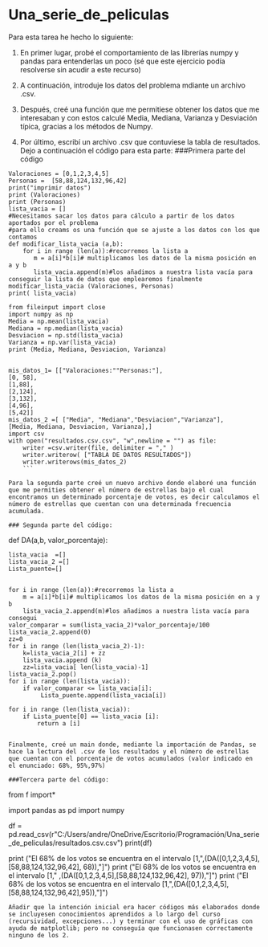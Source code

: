 # Una_serie_de_peliculas
Para esta tarea he hecho lo siguiente: 

1. En primer lugar, probé el comportamiento de las librerías numpy y pandas para entenderlas un poco (sé que este ejercicio podía resolverse sin acudir a este recurso) 

2. A continuación, introduje los datos del problema mdiante un archivo .csv.

3. Después, creé una función que me permitiese obtener los datos que me interesaban y con estos calculé Media, Mediana, Varianza y Desviación típica, gracias a los métodos de Numpy.

4. Por último, escribí un archivo .csv que contuviese la tabla de resultados. 
Dejo a continuación el código para esta parte:
###Primera parte del código

```
Valoraciones = [0,1,2,3,4,5]
Personas =  [58,88,124,132,96,42]
print("imprimir datos")
print (Valoraciones)
print (Personas)
lista_vacia = []
#Necesitamos sacar los datos para cálculo a partir de los datos aportados por el problema 
#para ello creams os una función que se ajuste a los datos con los que contamos 
def modificar_lista_vacia (a,b): 
    for i in range (len(a)):#recorremos la lista a 
       m = a[i]*b[i]# multiplicamos los datos de la misma posición en a y b
       lista_vacia.append(m)#los añadimos a nuestra lista vacía para conseguir la lista de datos que emplearemos finalmente
modificar_lista_vacia (Valoraciones, Personas)
print( lista_vacia)

from fileinput import close
import numpy as np
Media = np.mean(lista_vacia)
Mediana = np.median(lista_vacia)
Desviacion = np.std(lista_vacia)
Varianza = np.var(lista_vacia)
print (Media, Mediana, Desviacion, Varianza)


mis_datos_1= [["Valoraciones:""Personas:"],
[0, 58],
[1,88],
[2,124],
[3,132],
[4,96],
[5,42]]
mis_datos_2 =[ ["Media", "Mediana","Desviacion","Varianza"], 
[Media, Mediana, Desviacion, Varianza],]
import csv
with open("resultados.csv.csv", "w",newline = "") as file: 
    writer =csv.writer(file, delimiter = "," )
    writer.writerow( ["TABLA DE DATOS RESULTADOS"])
    writer.writerows(mis_datos_2)
    ```

Para la segunda parte creé un nuevo archivo donde elaboré una función que me permities obtener el número de estrellas bajo el cual encontramos un determinado porcentaje de votos, es decir calculamos el número de estrellas que cuentan con una determinada frecuencia acumulada. 

### Segunda parte del código: 

```
def DA(a,b, valor_porcentaje):
  
    lista_vacia  =[]
    lista_vacia_2 =[]
    Lista_puente=[]

   
    for i in range (len(a)):#recorremos la lista a 
        m = a[i]*b[i]# multiplicamos los datos de la misma posición en a y b
        lista_vacia_2.append(m)#los añadimos a nuestra lista vacía para consegui
    valor_comparar = sum(lista_vacia_2)*valor_porcentaje/100
    lista_vacia_2.append(0)
    zz=0
    for i in range (len(lista_vacia_2)-1): 
        k=lista_vacia_2[i] + zz
        lista_vacia.append (k)
        zz=lista_vacia[ len(lista_vacia)-1] 
    lista_vacia_2.pop()  
    for i in range (len(lista_vacia)):
        if valor_comparar <= lista_vacia[i]:
             Lista_puente.append(lista_vacia[i])
   
    for i in range (len(lista_vacia)):
        if Lista_puente[0] == lista_vacia [i]:
            return a [i]
```

Finalmente, creé un main donde, mediante la importación de Pandas, se hace la lectura del .csv de los resultados y el número de estrellas que cuentan con el porcentaje de votos acumulados (valor indicado en el enunciado: 68%, 95%,97%)

###Tercera parte del código:

```
from f import* 
 
import pandas as pd 
import numpy 

df = pd.read_csv(r"C:/Users/andre/OneDrive/Escritorio/Programación/Una_serie_de_peliculas/resultados.csv.csv")
print(df)

print ("El 68% de los votos se encuentra en el intervalo [1,",(DA([0,1,2,3,4,5],[58,88,124,132,96,42], 68)),"]")
print ("El 68% de los votos se encuentra en el intervalo [1," ,(DA([0,1,2,3,4,5],[58,88,124,132,96,42], 97)),"]")
print ("El 68% de los votos se encuentra en el intervalo [1,",(DA([0,1,2,3,4,5],[58,88,124,132,96,42],95)),"]")
```
Añadir que la intención inicial era hacer códigos más elaborados donde se incluyesen conocimientos aprendidos a lo largo del curso (recursividad, excepciones...) y terminar con el uso de gráficas con ayuda de matplotlib; pero no conseguía que funcionasen correctamente ninguno de los 2.
